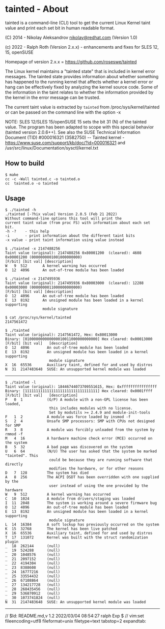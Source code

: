 # tainted - About

tainted is a command-line (CLI) tool to get the current Linux Kernel taint value and print each set bit in human readable format.

(C) 2014 - Nikolay Aleksandrov <nikolay@redhat.com> (Version 1.0)

(c) 2022 - Ralph Roth (Version 2.x.x) - enhancements and fixes for SLES 12, 15, openSUSE

Homepage of version 2.x.x = <https://github.com/roseswe/tainted>

The Linux kernel maintains a "tainted state" that is included in kernel error messages. The tainted state provides information about whether something has happened to the running kernel that affects whether a kernel error or hang can be effectively fixed by analyzing the kernel source code. Some of the information in the taint relates to whether the information provided by the kernel in the error message can be trusted.

The current taint value is extracted by `tainted` from /proc/sys/kernel/tainted or can be passed on the command line with the option -x

NOTE: SLES 12/SLES 15/openSUSE 15 sets the bit 31 (N) of the tainted value. The program has been adapted to scope with this special behavior (tainted version 2.0.6++). See also the SUSE Technical Information Document (TID) #000016321 (3582750) -- Tainted kernel - <https://www.suse.com/support/kb/doc/?id=000016321> and /usr/src/linux/Documentation/sysctl/kernel.txt

## How to build

    $ make
    cc -c -Wall tainted.c -o tainted.o
    cc  tainted.o -o tainted

## Usage

    $ ./tainted -h
    ./tainted [-?hix value] Version 2.0.5 (Feb 21 2022)
    Without command-line options this tool will print the
    current taint value (from proc FS) with information about each set bit.
    -h -?    - this help
    -i       - print information about the different taint bits
    -x value - print taint information using value instead

    $ ./tainted -x 2147488256
    Taint value (original): 2147488256 0x80001200  (cleared): 4608 0x00001200 (0000000001001000000000)
    [F/bit] [bit val] [description]
    W   9  512       A kernel warning has occurred
    O  12  4096      An out-of-tree module has been loaded

    $ ./tainted -x 2147495936
    Taint value (original): 2147495936 0x80003000  (cleared): 12288 0x00003000 (0000000011000000000000)
    [F/bit] [bit val] [description]
    O  12  4096      An out-of-tree module has been loaded
    E  13  8192      An unsigned module has been loaded in a kernel supporting
                     module signature

    $ cat /proc/sys/kernel/tainted
    2147561472

    $ ./tainted 
    Taint value (original): 2147561472, Hex: 0x80013000
    Binary: [010000000000000010011000000000000] Hex cleared: 0x00013000
    [F/bit] [bit val]   [description]                                                   
    O  12  4096        An out-of-tree module has been loaded                           
    E  13  8192        An unsigned module has been loaded in a kernel supporting
                        module signature
    X  16  65536       Auxiliary taint, defined for and used by distros                
    N  31  2147483648  SUSE: An unsupported kernel module was loaded 

-----------------------------------------------------------------------------

    $ ./tainted -l
    Taint value (original): 18446744073709551615, Hex: 0xffffffffffffffff
    Binary: [111111111111111111111111111111111] Hex cleared: 0x0001ffff
    [F/bit] [bit val]   [description]                                                   
    P   0  1           (G/P) A module with a non-GPL license has been loaded,
                        this includes modules with no license.
                        Set by modutils >= 2.4.9 and module-init-tools
    F   1  2           A module was force loaded by insmod -f                          
    S   2  4           Unsafe SMP processors: SMP with CPUs not designed for SMP       
    R   3  8           A module was forcibly unloaded from the system by rmmod -f      
    M   4  16          A hardware machine check error (MCE) occurred on the system     
    B   5  32          A bad page was discovered on the system                         
    U   6  64          (N/U) The user has asked that the system be marked "tainted". This
                        could be because they are running software that directly
                        modifies the hardware, or for other reasons
    D   7  128         The system has died                                             
    A   8  256         The ACPI DSDT has been overridden with one supplied by the
                        user instead of using the one provided by the hardware
    W   9  512         A kernel warning has occurred                                   
    C  10  1024        A module from drivers/staging was loaded                        
    I  11  2048        The system is working around a severe firmware bug              
    O  12  4096        An out-of-tree module has been loaded                           
    E  13  8192        An unsigned module has been loaded in a kernel supporting
                        module signature
    L  14  16384       A soft lockup has previously occurred on the system             
    K  15  32768       The kernel has been live patched                                
    X  16  65536       Auxiliary taint, defined for and used by distros                
    T  17  131072      Kernel was built with the struct randomization plugin           
    _  18  262144      (null)                                                          
    _  19  524288      (null)                                                          
    _  20  1048576     (null)                                                          
    _  21  2097152     (null)                                                          
    _  22  4194304     (null)                                                          
    _  23  8388608     (null)                                                          
    _  24  16777216    (null)                                                          
    _  25  33554432    (null)                                                          
    _  26  67108864    (null)                                                          
    _  27  134217728   (null)                                                          
    _  28  268435456   (null)                                                          
    _  29  536870912   (null)                                                          
    _  30  1073741824  (null)                                                          
    N  31  2147483648  SUSE: An unsupported kernel module was loaded 

-----------------------------------------------------------------------------

// $Id: README.md,v 1.2 2022/03/04 08:54:27 ralph Exp $
// vim:set fileencoding=utf8 fileformat=unix filetype=text tabstop=2 expandtab:

